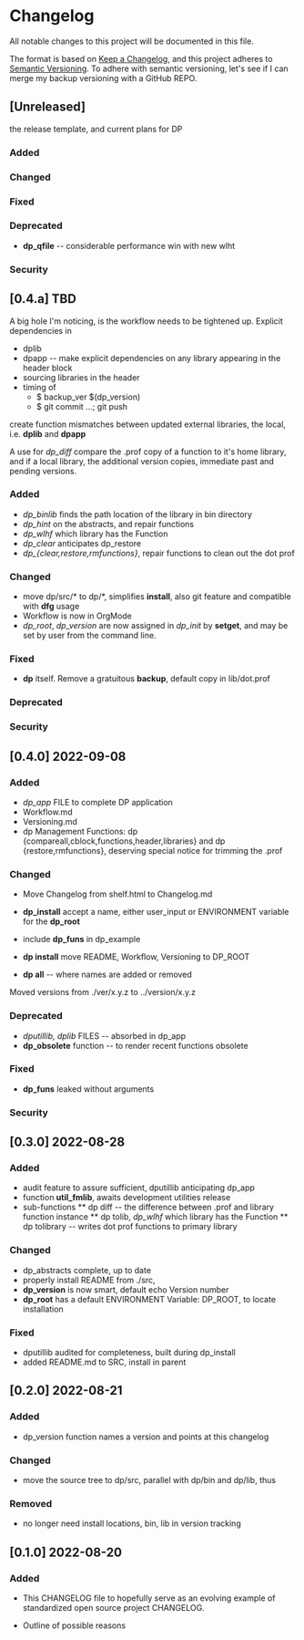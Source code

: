 
# Changelog

All notable changes to this project will be documented in this file.

The format is based on [Keep a
Changelog](https://keepachangelog.com/en/1.0.0/), and this project
adheres to [Semantic Versioning](https://semver.org/spec/v2.0.0.html).
To adhere with semantic versioning, let's see if I can merge my backup
versioning with a GitHub REPO.

## [Unreleased]

  the release template, and current plans for DP

### Added

### Changed

### Fixed

### Deprecated

* **dp_qfile**  -- considerable performance win with new wlht

### Security


## [0.4.a] TBD

A big hole I'm noticing, is the workflow needs to be tightened
up. Explicit dependencies in

+ dplib
+ dpapp -- make explicit dependencies on any library appearing in the
  header block
+ sourcing libraries in the header
+ timing of 
    - $ backup\_ver $(dp_version) 
	- $ git commit ...; git push

create function mismatches between updated external libraries, the
local, i.e. **dplib** and **dpapp**

A use for *dp_diff* compare the .prof copy of a function to it's
home library, and if a local library, the additional version copies,
immediate past and pending versions.

### Added

* *dp_binlib* finds the path location of the library in bin directory
* *dp_hint* on the abstracts, and repair functions
* *dp_wlhf* which library has the Function
* *dp_clear*  anticipates dp_restore
* *dp_{clear,restore,rmfunctions}*, repair functions to clean out the dot prof

### Changed

* move dp/src/* to dp/*, simplifies **install**, also git feature and
  compatible with **dfg** usage
* Workflow is now in OrgMode
* *dp_root*, *dp_version* are now assigned in *dp_init* by **setget**,
  and may be set by user from the command line.

### Fixed

* **dp** itself.   Remove a gratuitous **backup**, default copy in lib/dot.prof

### Deprecated
### Security

## [0.4.0] 2022-09-08

### Added

* *dp_app* FILE to complete DP application
* Workflow.md
* Versioning.md
* dp Management Functions: dp {compareall,cblock,functions,header,libraries}
  and dp {restore,rmfunctions}, deserving special notice for trimming the .prof

### Changed

* Move Changelog from shelf.html to Changelog.md
* **dp_install** accept a name, either user_input or ENVIRONMENT
  variable for the **dp_root**
* include **dp_funs** in dp_example

* **dp install** move README, Workflow, Versioning  to DP_ROOT 
* **dp all** -- where names are added or removed

Moved versions from ./ver/x.y.z to ../version/x.y.z

### Deprecated

* *dputillib, dplib* FILES -- absorbed in dp_app
* **dp_obsolete** function -- to render recent functions obsolete

### Fixed

* **dp_funs** leaked without arguments 

### Security


## [0.3.0] 2022-08-28

### Added

* audit feature to assure sufficient, dputillib anticipating dp_app
* function **util_fmlib**, awaits development utilities release
* sub-functions
** dp diff -- the difference between .prof and library function instance
** dp tolib,  *dp_wlhf* which library has the Function
** dp tolibrary -- writes dot prof functions to primary library

### Changed

* dp_abstracts complete, up to date
* properly install README from ./src,
* **dp_version** is now smart, default echo Version number
* **dp_root** has a default ENVIRONMENT Variable:  DP_ROOT, to locate installation

### Fixed

* dputillib audited for completeness, built during dp_install
* added README.md to SRC, install in parent

## [0.2.0] 2022-08-21

### Added

+ dp_version function names a version and points at this changelog

### Changed

+ move the source tree to dp/src, parallel with dp/bin and dp/lib, thus

### Removed

+ no longer need install locations, bin, lib in version tracking

## [0.1.0] 2022-08-20

### Added

* This CHANGELOG file to hopefully serve as an evolving example of
  standardized open source project CHANGELOG.

*  Outline of possible reasons

